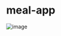 # meal-app

![image](https://user-images.githubusercontent.com/84672321/212344613-8664b80c-c016-4529-bf49-148554d01944.png)
